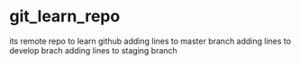 # git_learn_repo
its remote repo to learn github
adding lines to master branch
adding lines to develop brach
adding lines to staging branch
